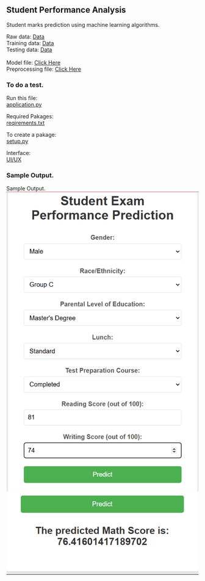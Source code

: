 ## Student Performance Analysis
Student marks prediction using machine learning algorithms.

Raw data: [Data](https://github.com/MohammedFaisal112/Student-Data-Analytics/blob/main/artifacts/data.csv) <br>
Training data: [Data](https://github.com/MohammedFaisal112/Student-Data-Analytics/blob/main/artifacts/train.csv) <br>
Testing data: [Data](https://github.com/MohammedFaisal112/Student-Data-Analytics/blob/main/artifacts/test.csv) <br>
<br>
Model file: [Click Here](https://github.com/MohammedFaisal112/Student-Data-Analytics/blob/main/artifacts/model.pkl) <br>
Preprocessing file: [Click Here](https://github.com/MohammedFaisal112/Student-Data-Analytics/blob/main/artifacts/preprocessor.pkl) <br>

### To do a test.

Run this file: <br>
[application.py](https://github.com/MohammedFaisal112/Student-Data-Analytics/blob/main/application.py)

Required Pakages: <br>
[reqirements.txt](https://github.com/MohammedFaisal112/Student-Data-Analytics/blob/main/requirements.txt)

To create a pakage: <br>
[setup.py](https://github.com/MohammedFaisal112/Student-Data-Analytics/blob/main/setup.py)

Interface: <br>
[UI/UX](https://github.com/MohammedFaisal112/Student-Data-Analytics/blob/main/templates/home.html)

### Sample Output.

Sample Output.
![Sample Output](https://github.com/MohammedFaisal112/Student-Data-Analytics/blob/main/output/Output1.png)
![Sample Output](https://github.com/MohammedFaisal112/Student-Data-Analytics/blob/main/output/Output2.png)